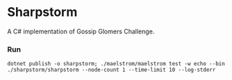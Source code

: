 # Sharpstorm
A C# implementation of Gossip Glomers Challenge.

### Run
``` shell
dotnet publish -o sharpstorm; ./maelstrom/maelstrom test -w echo --bin ./sharpstorm/sharpstorm --node-count 1 --time-limit 10 --log-stderr
```
